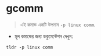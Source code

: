 # gcomm

> এই কমান্ড একটি উপনাম `-p linux comm`.

- মূল কমান্ডের জন্য ডকুমেন্টেশন দেখুন:

`tldr -p linux comm`
